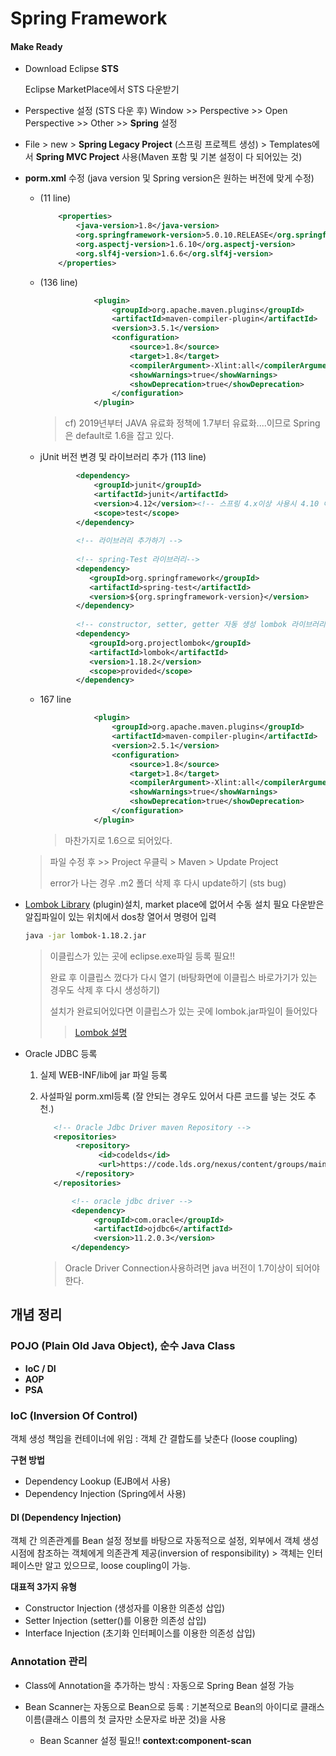 # Spring Framework



#### Make Ready

- Download Eclipse **STS** 

  Eclipse MarketPlace에서 STS 다운받기

- Perspective 설정 (STS 다운 후)
  Window >> Perspective >> Open Perspective >> Other >> **Spring** 설정
- File > new > **Spring Legacy Project** (스프링 프로젝트 생성)  > Templates에서 **Spring MVC Project** 사용(Maven 포함 및 기본 설정이 다 되어있는 것) 

- **porm.xml** 수정  (java version 및 Spring version은 원하는 버전에 맞게 수정)

  - (11 line)

    ```xml
    	<properties>
    		<java-version>1.8</java-version>
    		<org.springframework-version>5.0.10.RELEASE</org.springframework-version>
    		<org.aspectj-version>1.6.10</org.aspectj-version>
    		<org.slf4j-version>1.6.6</org.slf4j-version>
    	</properties>
    ```

  - (136 line)

    ```xml
    			<plugin>
                    <groupId>org.apache.maven.plugins</groupId>
                    <artifactId>maven-compiler-plugin</artifactId>
                    <version>3.5.1</version>
                    <configuration>
                        <source>1.8</source>
                        <target>1.8</target>
                        <compilerArgument>-Xlint:all</compilerArgument>
                        <showWarnings>true</showWarnings>
                        <showDeprecation>true</showDeprecation>
                    </configuration>
                </plugin>
    ```

    > cf) 2019년부터 JAVA 유료화 정책에 1.7부터 유료화....이므로 Spring은 default로 1.6을 잡고 있다.

  - jUnit 버전 변경 및 라이브러리 추가 (113 line)

    ```xml
    		<dependency>
    			<groupId>junit</groupId>
    			<artifactId>junit</artifactId>
    			<version>4.12</version><!-- 스프링 4.x이상 사용시 4.10 이상 설정 필요 -->
    			<scope>test</scope>
    		</dependency> 
    		
    		<!-- 라이브러리 추가하기 -->
    		
    		<!-- spring-Test 라이브러리-->
    		<dependency>
    		   <groupId>org.springframework</groupId>
    		   <artifactId>spring-test</artifactId>
    		   <version>${org.springframework-version}</version>
    		</dependency>
    		
    		<!-- constructor, setter, getter 자동 생성 lombok 라이브러리 -->
    		<dependency>
    		   <groupId>org.projectlombok</groupId>
    		   <artifactId>lombok</artifactId>
    		   <version>1.18.2</version>
    		   <scope>provided</scope>
    		</dependency>
    ```

  - 167 line

    ```xml
     			<plugin>
                    <groupId>org.apache.maven.plugins</groupId>
                    <artifactId>maven-compiler-plugin</artifactId>
                    <version>2.5.1</version>
                    <configuration>
                        <source>1.8</source>
                        <target>1.8</target>
                        <compilerArgument>-Xlint:all</compilerArgument>
                        <showWarnings>true</showWarnings>
                        <showDeprecation>true</showDeprecation>
                    </configuration>
                </plugin>
    ```

    > 마찬가지로 1.6으로 되어있다.

  > 파일 수정 후 >> Project 우클릭 > Maven > Update Project
  >
  > error가 나는 경우 .m2 폴더 삭제 후 다시 update하기 (sts bug)

- [Lombok Library](https://projectlombok.org/all-versions) (plugin)설치, market place에 없어서 수동 설치 필요
  다운받은 알집파일이 있는 위치에서 dos창 열어서 명령어 입력

  ```bash
  java -jar lombok-1.18.2.jar
  ```

  > 이클립스가 있는 곳에 eclipse.exe파일 등록 필요!!
  >
  > 완료 후 이클립스 껐다가 다시 열기 (바탕화면에 이클립스 바로가기가 있는 경우도 삭제 후 다시 생성하기)
  >
  > 설치가 완료되어있다면 이클립스가 있는 곳에 lombok.jar파일이 들어있다
  >
  > > [Lombok 설명](https://projectlombok.org/features/all	)

- Oracle JDBC 등록

  1. 실제 WEB-INF/lib에 jar 파일 등록

  2. 사설파일 porm.xml등록 (잘 안되는 경우도 있어서 다른 코드를 넣는 것도 추천.)

     ```xml
     	<!-- Oracle Jdbc Driver maven Repository -->
     	<repositories>
     	     <repository>
     	          <id>codelds</id>
     	          <url>https://code.lds.org/nexus/content/groups/main-repo</url>
     	     </repository>
     	</repositories>
     
     		<!-- oracle jdbc driver -->
     		<dependency>
     		     <groupId>com.oracle</groupId>
     		     <artifactId>ojdbc6</artifactId>
     		     <version>11.2.0.3</version>
     		</dependency>
     ```

     > Oracle Driver Connection사용하려면 java 버전이 1.7이상이 되어야 한다.


## 개념 정리

### POJO (Plain Old Java Object), 순수 Java Class

- **IoC / DI**
- **AOP**
- **PSA**



### IoC (Inversion Of Control)

객체 생성 책임을 컨테이너에 위임 : 객체 간 결합도를 낮춘다 (loose coupling)

**구현 방법**

- Dependency Lookup  (EJB에서 사용)
- Dependency Injection (Spring에서 사용)



#### DI (Dependency Injection)

객체 간 의존관계를 Bean 설정 정보를 바탕으로 자동적으로 설정, 외부에서 객체 생성 시점에 참조하는 객체에게 의존관계 제공(inversion of responsibility) > 객체는 인터페이스만 알고 있으므로, loose coupling이 가능. 

**대표적 3가지 유형**

- Constructor Injection (생성자를 이용한 의존성 삽입)
- Setter Injection (setter()를 이용한 의존성 삽입)
- Interface Injection (초기화 인터페이스를 이용한 의존성 삽입)



### Annotation 관리

- Class에 Annotation을 추가하는 방식 : 자동으로 Spring Bean 설정 가능

- Bean Scanner는 자동으로 Bean으로 등록 :  기본적으로 Bean의 아이디로 클래스  이름(클래스 이름의 첫 글자만  소문자로 바꾼 것)을 사용
  - Bean Scanner 설정 필요!! **context:component-scan**